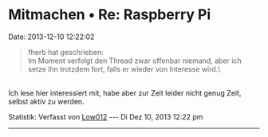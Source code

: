 Mitmachen • Re: Raspberry Pi
============================

Date: 2013-12-10 12:22:02

> <div>
>
> fherb hat geschrieben:\
> Im Moment verfolgt den Thread zwar offenbar niemand, aber ich setze
> ihn trotzdem fort, falls er wieder von Interesse wird.\
>
> </div>

\
Ich lese hier interessiert mit, habe aber zur Zeit leider nicht genug
Zeit, selbst aktiv zu werden.

Statistik: Verfasst von
[Low012](http://forum.yacy-websuche.de/memberlist.php?mode=viewprofile&u=62)
--- Di Dez 10, 2013 12:22 pm

------------------------------------------------------------------------
